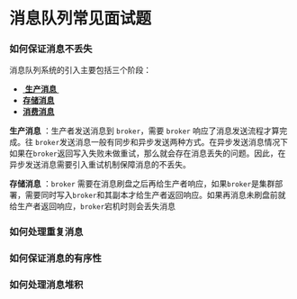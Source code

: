 # <a name="top">消息队列常见面试题</a>





### <a name="message_lose">如何保证消息不丢失</a>

消息队列系统的引入主要包括三个阶段：

+ <a href="#produce"> **生产消息** </a>
+ <a href="#store">**存储消息**</a>
+ <a href="#consume">**消费消息**</a>



<a name="produce"> **生产消息** </a> ：生产者发送消息到 `broker`，需要 `broker` 响应了消息发送流程才算完成。往 `broker`发送消息一般有同步和异步发送两种方式。在异步发送消息情况下如果在`broker`返回写入失败未做重试，那么就会存在消息丢失的问题。因此，在异步发送消息需要引入重试机制保障消息的不丢失。

<a name="store">**存储消息**</a> ：`broker` 需要在消息刷盘之后再给生产者响应，如果`broker`是集群部署，需要同时写入`broker`和其副本才给生产者返回响应。如果再消息未刷盘前就给生产者返回响应，`broker`宕机时则会丢失消息







### <a name="message_duplicate">如何处理重复消息</a>





### <a name="message_order">如何保证消息的有序性</a>







### <a name="message_heap_up">如何处理消息堆积</a>



